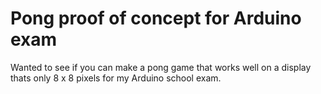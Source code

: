 # Pong proof of concept for Arduino exam
Wanted to see if you can make a pong game that works well on a display thats only 8 x 8 pixels for my Arduino school exam.
